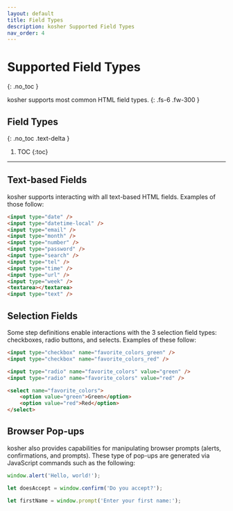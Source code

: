 ```yaml
---
layout: default
title: Field Types
description: kosher Supported Field Types
nav_order: 4
---
```


# Supported Field Types
{: .no_toc }

kosher supports most common HTML field types.
{: .fs-6 .fw-300 }

## Field Types
{: .no_toc .text-delta }

1. TOC
{:toc}

---

## Text-based Fields

kosher supports interacting with all text-based HTML fields. Examples of those follow:

```html
<input type="date" />
<input type="datetime-local" />
<input type="email" />
<input type="month" />
<input type="number" />
<input type="password" />
<input type="search" />
<input type="tel" />
<input type="time" />
<input type="url" />
<input type="week" />
<textarea></textarea>
<input type="text" />
```
## Selection Fields

Some step definitions enable interactions with the 3 selection field types: checkboxes, radio buttons, and selects. Examples of these follow:

```html
<input type="checkbox" name="favorite_colors_green" />
<input type="checkbox" name="favorite_colors_red" />

<input type="radio" name="favorite_colors" value="green" />
<input type="radio" name="favorite_colors" value="red" />

<select name="favorite_colors">
    <option value="green">Green</option>
    <option value="red">Red</option>
</select>
```

## Browser Pop-ups

kosher also provides capabilities for manipulating browser prompts (alerts, confirmations, and prompts). These type of pop-ups are generated via JavaScript commands such as the following:

```javascript
window.alert('Hello, world!');

let doesAccept = window.confirm('Do you accept?');

let firstName = window.prompt('Enter your first name:');
```
